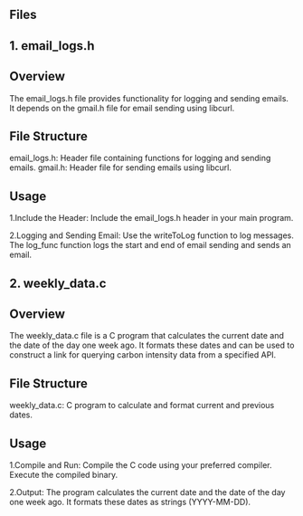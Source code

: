 ## Files
## 1. email_logs.h
## Overview
   The email_logs.h file provides functionality for logging and sending emails. It depends 
   on the gmail.h file for email sending using libcurl.

## File Structure
   email_logs.h: Header file containing functions for logging and sending emails.
   gmail.h: Header file for sending emails using libcurl.
   
## Usage
   1.Include the Header:
     Include the email_logs.h header in your main program.
     
   2.Logging and Sending Email:
     Use the writeToLog function to log messages.
     The log_func function logs the start and end of email sending and sends an email.

## 2. weekly_data.c
## Overview
   The weekly_data.c file is a C program that calculates the current date and the date of 
   the day one week ago. It formats these dates and can be used to construct a link for 
   querying carbon intensity data from a specified API.

## File Structure
   weekly_data.c: C program to calculate and format current and previous dates.

## Usage
   1.Compile and Run:
     Compile the C code using your preferred compiler.
     Execute the compiled binary.
     
   2.Output:
     The program calculates the current date and the date of the day one week ago.
     It formats these dates as strings (YYYY-MM-DD).
